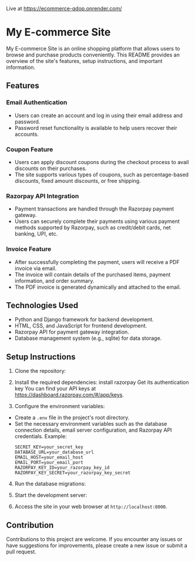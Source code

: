 Live at https://ecommerce-qdop.onrender.com/
# My E-commerce Site

My E-commerce Site is an online shopping platform that allows users to browse and purchase products conveniently. This README provides an overview of the site's features, setup instructions, and important information.

## Features

### Email Authentication
- Users can create an account and log in using their email address and password.
- Password reset functionality is available to help users recover their accounts.

### Coupon Feature
- Users can apply discount coupons during the checkout process to avail discounts on their purchases.
- The site supports various types of coupons, such as percentage-based discounts, fixed amount discounts, or free shipping.

### Razorpay API Integration
- Payment transactions are handled through the Razorpay payment gateway.
- Users can securely complete their payments using various payment methods supported by Razorpay, such as credit/debit cards, net banking, UPI, etc.

### Invoice Feature
- After successfully completing the payment, users will receive a PDF invoice via email.
- The invoice will contain details of the purchased items, payment information, and order summary.
- The PDF invoice is generated dynamically and attached to the email.


## Technologies Used

- Python and Django framework for backend development.
- HTML, CSS, and JavaScript for frontend development.
- Razorpay API for payment gateway integration.
- Database management system (e.g., sqlite) for data storage.

## Setup Instructions

1. Clone the repository:


2. Install the required dependencies:
   install razorpay
   Get its authentication key
   You can find your API keys at <https://dashboard.razorpay.com/#/app/keys>.


3. Configure the environment variables:
- Create a `.env` file in the project's root directory.
- Set the necessary environment variables such as the database connection details, email server configuration, and Razorpay API credentials. Example:
  ```
  SECRET_KEY=your_secret_key
  DATABASE_URL=your_database_url
  EMAIL_HOST=your_email_host
  EMAIL_PORT=your_email_port
  RAZORPAY_KEY_ID=your_razorpay_key_id
  RAZORPAY_KEY_SECRET=your_razorpay_key_secret
  ```

4. Run the database migrations:

5. Start the development server:


6. Access the site in your web browser at `http://localhost:8000`.

## Contribution

Contributions to this project are welcome. If you encounter any issues or have suggestions for improvements, please create a new issue or submit a pull request.




